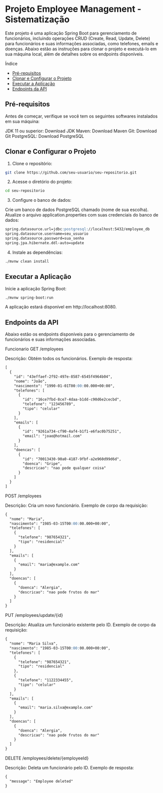 # Projeto Employee Management - Sistematização
Este projeto é uma aplicação Spring Boot para gerenciamento de funcionários, incluindo operações CRUD (Create, Read, Update, Delete) para funcionários e suas informações associadas, como telefones, emails e doenças. Abaixo estão as instruções para clonar o projeto e executá-lo em sua máquina local, além de detalhes sobre os endpoints disponíveis.

Índice
- [Pré-requisitos](#Pré-requisitos)
- [Clonar e Configurar o Projeto](#Copiar-código)
- [Executar a Aplicação](#Executar-a-aplicação)
- [Endpoints da API](#Endpoints-da-API)

## Pré-requisitos
Antes de começar, verifique se você tem os seguintes softwares instalados em sua máquina:

JDK 11 ou superior: Download JDK
Maven: Download Maven
Git: Download Git
PostgreSQL: Download PostgreSQL

## Clonar e Configurar o Projeto
1. Clone o repositório:
```bash
git clone https://github.com/seu-usuario/seu-repositorio.git
```

2. Acesse o diretório do projeto:
```bash
cd seu-repositorio
```

3. Configure o banco de dados:

Crie um banco de dados PostgreSQL chamado (nome de sua escolha).
Atualize o arquivo application.properties com suas credenciais do banco de dados:
```markdown
spring.datasource.url=jdbc:postgresql://localhost:5432/employee_db
spring.datasource.username=seu_usuario
spring.datasource.password=sua_senha
spring.jpa.hibernate.ddl-auto=update
```
4. Instale as dependências:
```bash
./mvnw clean install
```

## Executar a Aplicação
Inicie a aplicação Spring Boot:

```bash
./mvnw spring-boot:run
```
A aplicação estará disponível em http://localhost:8080.

## Endpoints da API
Abaixo estão os endpoints disponíveis para o gerenciamento de funcionários e suas informações associadas.

Funcionario
GET /employees

Descrição: Obtém todos os funcionários.
Exemplo de resposta:

```markdown
[
  {
    "id": "43effaef-2f92-497e-8587-6545f4964b04",
    "nome": "João",
    "nascimento": "1990-01-01T00:00:00.000+00:00",
    "telefones": [
      {
        "id": "16ce7fbd-8ce7-4daa-b1dd-c90d6e2cecbd",
        "telefone": "123456789",
        "tipo": "celular"
      }
    ],
    "emails": [
      {
        "id": "9261a734-cf90-4af4-b1f1-e6fac0b75251",
        "email": "joao@hotmail.com"
      }
    ],
    "doencas": [
      {
        "id": "70013430-90a0-4187-9fbf-a2e960d99d6d",
        "doenca": "Gripe",
        "descricao": "nao pode qualquer coisa"
      }
    ]
  }
]
```
POST /employees

Descrição: Cria um novo funcionário.
Exemplo de corpo da requisição:
```markdown
{
  "nome": "Maria",
  "nascimento": "1985-03-15T00:00:00.000+00:00",
  "telefones": [
    {
      "telefone": "987654321",
      "tipo": "residencial"
    }
  ],
  "emails": [
    {
      "email": "maria@example.com"
    }
  ],
  "doencas": [
    {
      "doenca": "Alergia",
      "descricao": "nao pode frutos do mar"
    }
  ]
}
```
PUT /employees/update/{id}

Descrição: Atualiza um funcionário existente pelo ID.
Exemplo de corpo da requisição:
```markdown
{
  "nome": "Maria Silva",
  "nascimento": "1985-03-15T00:00:00.000+00:00",
  "telefones": [
    {
      "telefone": "987654321",
      "tipo": "residencial"
    },
    {
      "telefone": "1122334455",
      "tipo": "celular"
    }
  ],
  "emails": [
    {
      "email": "maria.silva@example.com"
    }
  ],
  "doencas": [
    {
      "doenca": "Alergia",
      "descricao": "nao pode frutos do mar"
    }
  ]
}
```
DELETE /employees/delete/{employeeId}

Descrição: Deleta um funcionário pelo ID.
Exemplo de resposta:
```markdown
{
  "message": "Employee deleted"
}
```
